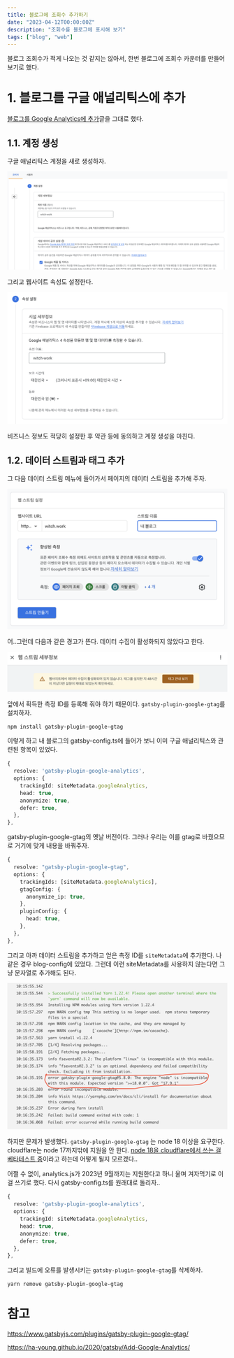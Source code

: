 ```yaml
---
title: 블로그에 조회수 추가하기
date: "2023-04-12T00:00:00Z"
description: "조회수를 블로그에 표시해 보기"
tags: ["blog", "web"]
---
```


블로그 조회수가 적게 나오는 것 같지는 않아서, 한번 블로그에 조회수 카운터를 만들어 보기로 했다.

# 1. 블로그를 구글 애널리틱스에 추가

[블로그를 Google Analytics에 추가](https://ha-young.github.io/2020/gatsby/Add-Google-Analytics/)글을 그대로 했다.

## 1.1. 계정 생성

구글 애널리틱스 계정을 새로 생성하자.

![create-account](./create-account.png)

그리고 웹사이트 속성도 설정한다.

![attr-set](./attr-setting.png)

비즈니스 정보도 적당히 설정한 후 약관 등에 동의하고 계정 생성을 마친다.

## 1.2. 데이터 스트림과 태그 추가

그 다음 데이터 스트림 메뉴에 들어가서 페이지의 데이터 스트림을 추가해 주자.

![data-stream](./create-data-stream.png)

어..그런데 다음과 같은 경고가 뜬다. 데이터 수집이 활성화되지 않았다고 한다.

![site-no-data](./site-no-data.png)

앞에서 획득한 측정 ID를 등록해 줘야 하기 때문이다. `gatsby-plugin-google-gtag`를 설치하자.

```
npm install gatsby-plugin-google-gtag
```

이렇게 하고 내 블로그의 gatsby-config.ts에 들어가 보니 이미 구글 애널리틱스와 관련된 항목이 있었다.

```ts
{
  resolve: 'gatsby-plugin-google-analytics',
  options: {
    trackingId: siteMetadata.googleAnalytics,
    head: true,
    anonymize: true,
    defer: true,
  },
},
```

gatsby-plugin-google-gtag의 옛날 버전이다. 그러나 우리는 이를 gtag로 바꿨으므로 거기에 맞게 내용을 바꿔주자.

```ts
{
  resolve: "gatsby-plugin-google-gtag",
  options: {
    trackingIds: [siteMetadata.googleAnalytics],
    gtagConfig: {
      anonymize_ip: true,
    },
    pluginConfig: {
      head: true,
    },
  },
},
```

그리고 아까 데이터 스트림을 추가하고 얻은 측정 ID를 `siteMetadata`에 추가한다. 나 같은 경우 blog-config에 있었다. 그런데 이런 siteMetadata를 사용하지 않는다면 그냥 문자열로 추가해도 된다.

![node-version](./node-version-error.png)

하지만 문제가 발생했다. `gatsby-plugin-google-gtag` 는 node 18 이상을 요구한다. cloudflare는 node 17까지밖에 지원을 안 한다. [node 18을 cloudflare에서 쓰는 걸 베타테스트 중](https://community.cloudflare.com/t/support-node-18-in-pages-or-allow-config/414797/4)이라고 하는데 어떻게 될지 모르겠다..

어쩔 수 없이, analytics.js가 2023년 9월까지는 지원한다고 하니 울며 겨자먹기로 이걸 쓰기로 했다. 다시 gatsby-config.ts를 원래대로 돌리자..

```ts
{
  resolve: 'gatsby-plugin-google-analytics',
  options: {
    trackingId: siteMetadata.googleAnalytics,
    head: true,
    anonymize: true,
    defer: true,
  },
},
```

그리고 빌드에 오류를 발생시키는 `gatsby-plugin-google-gtag`를 삭제하자.

```
yarn remove gatsby-plugin-google-gtag
```



# 참고

https://www.gatsbyjs.com/plugins/gatsby-plugin-google-gtag/

https://ha-young.github.io/2020/gatsby/Add-Google-Analytics/